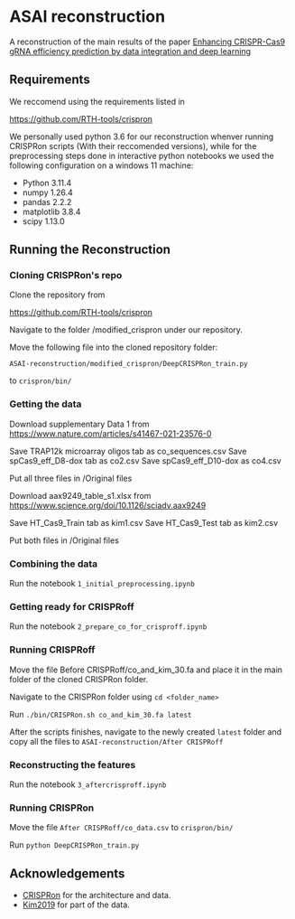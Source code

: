 
# ASAI reconstruction

A reconstruction of the main results of the paper [Enhancing CRISPR-Cas9 gRNA efficiency
prediction by data integration and deep learning](https://www.nature.com/articles/s41467-021-23576-0)

## Requirements

We reccomend using the requirements listed in

https://github.com/RTH-tools/crispron

We personally used python 3.6 for our reconstruction whenver running CRISPRon scripts (With their reccomended versions), while for the preprocessing steps done in interactive python notebooks we used the following configuration on a windows 11 machine:

- Python 3.11.4
- numpy                   1.26.4
- pandas                  2.2.2
- matplotlib              3.8.4
- scipy                   1.13.0
## Running the Reconstruction

### Cloning CRISPRon's repo
Clone the repository from 

https://github.com/RTH-tools/crispron

Navigate to the folder /modified_crispron under our repository.

Move the following file into the cloned repository folder:

`ASAI-reconstruction/modified_crispron/DeepCRISPRon_train.py`

to
`crispron/bin/`



### Getting the data

Download supplementary Data 1 from
https://www.nature.com/articles/s41467-021-23576-0

Save TRAP12k microarray oligos tab as co_sequences.csv
Save spCas9_eff_D8-dox tab as co2.csv
Save spCas9_eff_D10-dox as co4.csv

Put all three files in /Original files

Download aax9249_table_s1.xlsx from 
https://www.science.org/doi/10.1126/sciadv.aax9249

Save HT_Cas9_Train tab as kim1.csv
Save HT_Cas9_Test tab as kim2.csv

Put both files in /Original files

### Combining the data
Run the notebook `1_initial_preprocessing.ipynb`

### Getting ready for CRISPRoff
Run the notebook `2_prepare_co_for_crisproff.ipynb`

### Running CRISPRoff
Move the file Before CRISPRoff/co_and_kim_30.fa and place it in the main folder of the cloned CRISPRon folder.

Navigate to the CRISPRon folder using `cd <folder_name>`

Run `./bin/CRISPRon.sh co_and_kim_30.fa latest`

After the scripts finishes, navigate to the newly created `latest` folder and copy all the files to `ASAI-reconstruction/After CRISPRoff`

### Reconstructing the features
Run the notebook `3_aftercrisproff.ipynb`


### Running CRISPRon
Move the file `After CRISPRoff/co_data.csv` to 
`crispron/bin/`

Run `python DeepCRISPRon_train.py`
## Acknowledgements

 - [CRISPRon](https://www.nature.com/articles/s41467-021-23576-0) for the architecture and data.
 - [Kim2019](https://www.science.org/doi/10.1126/sciadv.aax9249) for part of the data.
